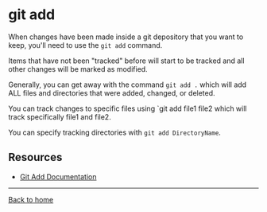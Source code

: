 # git add 

When changes have been made inside a git depository that you want to keep, you'll need to use the `git add` command.

Items that have not been "tracked" before will start to be tracked and all other changes will be marked as modified. 

Generally, you can get away with the command `git add .` which will add ALL files and directories that were added, changed, or deleted.

You can track changes to specific files using `git add file1 file2 which will track specifically file1 and file2.

You can specify tracking directories with `git add DirectoryName`.

## Resources
- [Git Add Documentation](https://git-scm.com/docs/git-add)

---
[Back to home](../README.md)